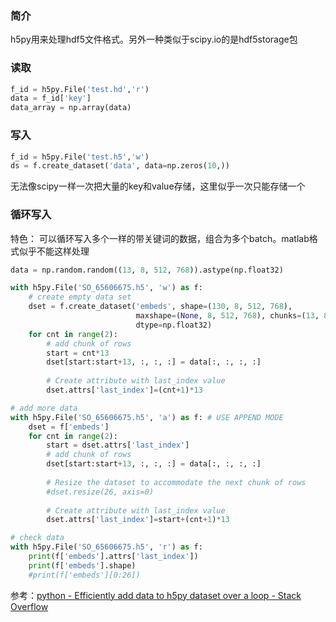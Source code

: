 ### 简介

h5py用来处理hdf5文件格式。另外一种类似于scipy.io的是hdf5storage包



### 读取

```python
f_id = h5py.File('test.hd','r')
data = f_id['key']
data_array = np.array(data)
```



### 写入

```python
f_id = h5py.File('test.h5','w')
ds = f.create_dataset('data', data=np.zeros(10,))
```

无法像scipy一样一次把大量的key和value存储，这里似乎一次只能存储一个



### 循环写入

特色： 可以循环写入多个一样的带关键词的数据，组合为多个batch。matlab格式似乎不能这样处理

```python
data = np.random.random((13, 8, 512, 768)).astype(np.float32)

with h5py.File('SO_65606675.h5', 'w') as f:
    # create empty data set
    dset = f.create_dataset('embeds', shape=(130, 8, 512, 768),
                            maxshape=(None, 8, 512, 768), chunks=(13, 8, 512, 768),
                            dtype=np.float32)
    for cnt in range(2):
        # add chunk of rows
        start = cnt*13
        dset[start:start+13, :, :, :] = data[:, :, :, :]
        
        # Create attribute with last_index value
        dset.attrs['last_index']=(cnt+1)*13

# add more data
with h5py.File('SO_65606675.h5', 'a') as f: # USE APPEND MODE
    dset = f['embeds']
    for cnt in range(2):
        start = dset.attrs['last_index']
        # add chunk of rows
        dset[start:start+13, :, :, :] = data[:, :, :, :]
    
        # Resize the dataset to accommodate the next chunk of rows
        #dset.resize(26, axis=0)
        
        # Create attribute with last_index value
        dset.attrs['last_index']=start+(cnt+1)*13

# check data
with h5py.File('SO_65606675.h5', 'r') as f:
    print(f['embeds'].attrs['last_index'])
    print(f['embeds'].shape)
    #print(f['embeds'][0:26])
```

参考：[python - Efficiently add data to h5py dataset over a loop - Stack Overflow](https://stackoverflow.com/questions/65606675/efficiently-add-data-to-h5py-dataset-over-a-loop)